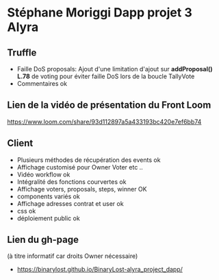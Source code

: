 # Stéphane Moriggi Dapp projet 3 Alyra

## Truffle 
- Faille DoS proposals: Ajout d'une limitation d'ajout sur **addProposal() L.78** de voting pour éviter faille DoS lors de la boucle TallyVote
- Commentaires ok

## Lien de la  vidéo de présentation du Front Loom
https://www.loom.com/share/93d112897a5a433193bc420e7ef6bb74

## Client
- Plusieurs méthodes de récupération des events ok 
- Affichage customisé pour Owner Voter etc ..
- Vidéo workflow ok 
- Intégralité des fonctions courvertes ok
- Affichage voters, proposals, steps, winner OK
- components variés ok 
- Affichage adresses contrat et user ok
- css ok
- déploiement public ok

## Lien du gh-page 
(à titre informatif car droits Owner nécessaire)

- https://binarylost.github.io/BinaryLost-alyra_project_dapp/
